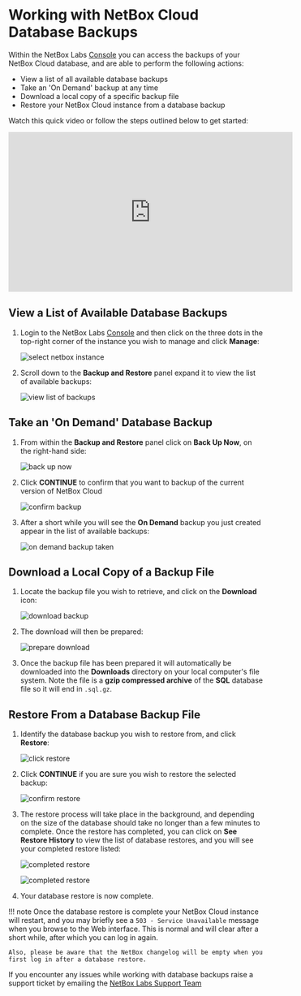# Working with NetBox Cloud Database Backups

Within the NetBox Labs [Console](https://console.netboxlabs.com/dashboard/) you can access the backups of your NetBox Cloud database, and are able to perform the following actions:  

- View a list of all available database backups
- Take an 'On Demand' backup at any time
- Download a local copy of a specific backup file  
- Restore your NetBox Cloud instance from a database backup

Watch this quick video or follow the steps outlined below to get started: 

<iframe width="560" height="315" src="https://www.youtube.com/embed/1YnQhsC6KFQ?si=q4JyPGQIbN-Q_0Yv" title="YouTube video player" frameborder="0" allow="accelerometer; autoplay; clipboard-write; encrypted-media; gyroscope; picture-in-picture; web-share" allowfullscreen></iframe>

## View a List of Available Database Backups

1. Login to the NetBox Labs [Console](https://console.netboxlabs.com/dashboard/) and then click on the three dots in the top-right corner of the instance you wish to manage and click **Manage**:

    ![select netbox instance](../images/backups/manage_instance.png)

2. Scroll down to the **Backup and Restore** panel expand it to view the list of available backups:

    ![view list of backups](../images/backups/view_list_backups.png)

## Take an 'On Demand' Database Backup

1. From within the **Backup and Restore** panel click on **Back Up Now**, on the right-hand side: 

    ![back up now](../images/backups/backup_now.png)

2. Click **CONTINUE** to confirm that you want to backup of the current version of NetBox Cloud

    ![confirm backup](../images/backups/confirm_backup.png)

3. After a short while you will see the **On Demand** backup you just created appear in the list of available backups: 

    ![on demand backup taken](../images/backups/list_backups.png)

## Download a Local Copy of a Backup File

1. Locate the backup file you wish to retrieve, and click on the **Download** icon:

    ![download backup](../images/backups/download_backup.png)

2. The download will then be prepared: 

    ![prepare download](../images/backups/prepare_download.png)

3. Once the backup file has been prepared it will automatically be downloaded into the **Downloads** directory on your local computer's file system. Note the file is a **gzip compressed archive** of the **SQL** database file so it will end in `.sql.gz`.

## Restore From a Database Backup File

1. Identify the database backup you wish to restore from, and click **Restore**:

    ![click restore](../images/backups/restore_select.png)

2. Click **CONTINUE** if you are sure you wish to restore the selected backup:

    ![confirm restore](../images/backups/restore_confirm.png)

3. The restore process will take place in the background, and depending on the size of the database should take no longer than a few minutes to complete. Once the restore has completed, you can click on **See Restore History** to view the list of database restores, and you will see your completed restore listed:

    ![completed restore](../images/backups/restore_history_1.png)

    ![completed restore](../images/backups/restore_history_2.png)

4. Your database restore is now complete. 

!!! note
    Once the database restore is complete your NetBox Cloud instance will restart, and you may briefly see a `503 - Service Unavailable` message when you browse to the Web interface. This is normal and will clear after a short while, after which you can log in again. 
    
    Also, please be aware that the NetBox changelog will be empty when you first log in after a database restore.

If you encounter any issues while working with database backups raise a support ticket by emailing the [NetBox Labs Support Team](mailto:support@netboxlabs.com)